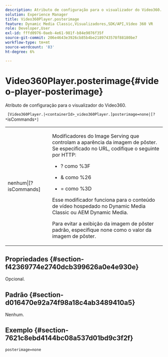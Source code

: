 ```yaml
---
description: Atributo de configuração para o visualizador do Video360.
solution: Experience Manager
title: Video360Player.posterimage
feature: Dynamic Media Classic,Visualizadores,SDK/API,Vídeo 360 VR
role: Developer,User
exl-id: fffd0976-0aeb-4e61-981f-b84e9076f35f
source-git-commit: 206e4643e3926cb85b4be2189743578f88180be7
workflow-type: tm+mt
source-wordcount: '83'
ht-degree: 6%

---
```


# Video360Player.posterimage{#video-player-posterimage}

Atributo de configuração para o visualizador do Video360.

` [Video360Player.|<containerId>_video360Player.]posterimage=none|[? *`isCommands`*]`

<table id="table_C616483932C2482CA9794DDD7313FD7C"> 
 <tbody> 
  <tr> 
   <td colname="col1"> <p> <span class="codeph"> nenhum|[?<span class="varname"> isCommands</span>]</span> </p> </td> 
   <td colname="col2"> <p> Modificadores do Image Serving que controlam a aparência da imagem de pôster. Se especificado no URL, codifique o seguinte por HTTP: </p> <p> 
     <ul id="ul_B38A687CEFE64C68A0B2C227A68A458F"> 
      <li id="li_E7AE1BDAC17E49E0B7ACF89C5C0529F0"> <p> <span class="codeph"> ?</span> como  <span class="codeph"> %3F</span> </p> </li> 
      <li id="li_391CCF067F734480B2B4AFC9760C479A"> <p> <span class="codeph"> &amp;</span> como  <span class="codeph"> %26</span> </p> </li> 
      <li id="li_6824B66A55554C5A8B12874DCF5BFAEE"> <p> <span class="codeph"> =</span> como  <span class="codeph"> %3D</span> </p> </li> 
     </ul> </p> <p> Esse modificador funciona para o conteúdo de vídeo hospedado no Dynamic Media Classic ou AEM Dynamic Media. </p> <p>Para evitar a exibição da imagem de pôster padrão, especifique <span class="codeph"> none</span> como o valor da imagem de pôster. </p> </td> 
  </tr> 
 </tbody> 
</table>

## Propriedades {#section-f42369774e2740dcb399626a0e4e930e}

Opcional.

## Padrão {#section-d016470e92a74f98a18c4ab3489410a5}

Nenhum.

## Exemplo {#section-7621c8ebd4144bc08a537d01bd9c3f2f}

```
posterimage=none
```
